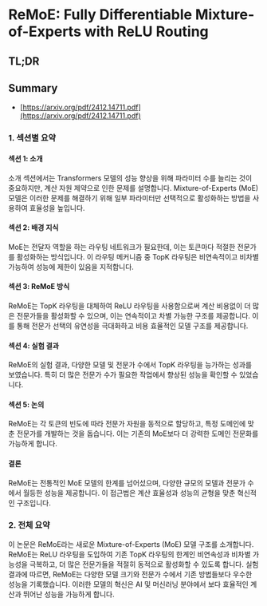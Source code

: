 # ReMoE: Fully Differentiable Mixture-of-Experts with ReLU Routing
## TL;DR
## Summary
- [https://arxiv.org/pdf/2412.14711.pdf](https://arxiv.org/pdf/2412.14711.pdf)

### 1. 섹션별 요약

#### 섹션 1: 소개
소개 섹션에서는 Transformers 모델의 성능 향상을 위해 파라미터 수를 늘리는 것이 중요하지만, 계산 자원 제약으로 인한 문제를 설명합니다. Mixture-of-Experts (MoE) 모델은 이러한 문제를 해결하기 위해 일부 파라미터만 선택적으로 활성화하는 방법을 사용하여 효율성을 높입니다.

#### 섹션 2: 배경 지식
MoE는 전달자 역할을 하는 라우팅 네트워크가 필요한데, 이는 토큰마다 적절한 전문가를 활성화하는 방식입니다. 이 라우팅 메커니즘 중 TopK 라우팅은 비연속적이고 비차별 가능하여 성능에 제한이 있음을 지적합니다.

#### 섹션 3: ReMoE 방식
ReMoE는 TopK 라우팅을 대체하여 ReLU 라우팅을 사용함으로써 계산 비용없이 더 많은 전문가들을 활성화할 수 있으며, 이는 연속적이고 차별 가능한 구조를 제공합니다. 이를 통해 전문가 선택의 유연성을 극대화하고 비용 효율적인 모델 구조를 제공합니다.

#### 섹션 4: 실험 결과
ReMoE의 실험 결과, 다양한 모델 및 전문가 수에서 TopK 라우팅을 능가하는 성과를 보였습니다. 특히 더 많은 전문가 수가 필요한 작업에서 향상된 성능을 확인할 수 있었습니다.

#### 섹션 5: 논의
ReMoE는 각 토큰의 빈도에 따라 전문가 자원을 동적으로 할당하고, 특정 도메인에 맞춘 전문가를 개발하는 것을 돕습니다. 이는 기존의 MoE보다 더 강력한 도메인 전문화를 가능하게 합니다.

#### 결론
ReMoE는 전통적인 MoE 모델의 한계를 넘어섰으며, 다양한 규모의 모델과 전문가 수에서 월등한 성능을 제공합니다. 이 접근법은 계산 효율성과 성능의 균형을 맞춘 혁신적인 구조입니다.

### 2. 전체 요약
이 논문은 ReMoE라는 새로운 Mixture-of-Experts (MoE) 모델 구조를 소개합니다. ReMoE는 ReLU 라우팅을 도입하여 기존 TopK 라우팅의 한계인 비연속성과 비차별 가능성을 극복하고, 더 많은 전문가들을 적절히 동적으로 활성화할 수 있도록 합니다. 실험 결과에 따르면, ReMoE는 다양한 모델 크기와 전문가 수에서 기존 방법들보다 우수한 성능을 기록했습니다. 이러한 모델의 혁신은 AI 및 머신러닝 분야에서 보다 효율적인 계산과 뛰어난 성능을 가능하게 합니다.
